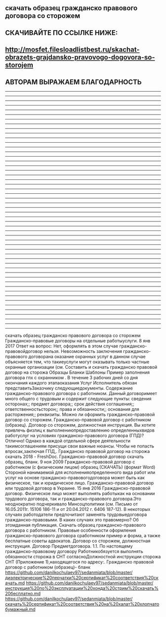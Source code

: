 скачать образец гражданско правового договора со сторожем
--------------------------------------------------
СКАЧИВАЙТЕ ПО ССЫЛКЕ НИЖЕ:
--------------------------------------------------
http://mosfet.filesloadlistbest.ru/skachat-obrazets-grajdansko-pravovogo-dogovora-so-storojem
--------------------------------------------------
АВТОРАМ ВЫРАЖАЕМ БЛАГОДАРНОСТЬ
--------------------------------------------------
--------------------------------------------------
--------------------------------------------------
--------------------------------------------------
--------------------------------------------------
--------------------------------------------------
--------------------------------------------------
--------------------------------------------------
--------------------------------------------------
--------------------------------------------------
--------------------------------------------------
--------------------------------------------------
--------------------------------------------------
--------------------------------------------------
--------------------------------------------------
--------------------------------------------------
--------------------------------------------------
--------------------------------------------------
--------------------------------------------------
--------------------------------------------------
--------------------------------------------------
--------------------------------------------------
--------------------------------------------------
--------------------------------------------------
--------------------------------------------------
--------------------------------------------------
--------------------------------------------------
--------------------------------------------------
--------------------------------------------------
--------------------------------------------------
--------------------------------------------------
--------------------------------------------------
--------------------------------------------------
--------------------------------------------------
--------------------------------------------------
--------------------------------------------------
--------------------------------------------------
--------------------------------------------------
--------------------------------------------------
--------------------------------------------------
--------------------------------------------------
--------------------------------------------------
--------------------------------------------------
--------------------------------------------------
--------------------------------------------------
--------------------------------------------------
--------------------------------------------------
--------------------------------------------------
--------------------------------------------------
--------------------------------------------------
--------------------------------------------------
--------------------------------------------------
--------------------------------------------------
скачать образец гражданско правового договора со сторожем Гражданско-правовые договоры на отдельные работыуслуги. 8 янв 2017  Ответ на вопрос: Нет, оформлять в этом случае гражданско-правовойдоговор нельзя. Невозможность заключения гражданско-правового договорана оказание охранных услуг в данном случае объясняется тем, что такиеуслуги могут оказывать только частные охранные организации (см. Составить и скачать гражданско правовой договор на сторожа  Образцы Бланки  Шаблоны  Пример заполнения договора гпх с охранником .  В течение 3 рабочих дней со дня окончания каждого этапаоказания Услуг Исполнитель обязан представитьЗаказчику следующиедокументы. Содержание гражданско-правового договора с работником. Данный договоримеет много общего с трудовым и содержит следующие пункты: сведения осторонах;; предмет договора;; срок действия соглашения;; ответственностьсторон;; права и обязанности;; основания для расторжения;; реквизиты. Можно ли оформить гражданско-правовой договор со сторожем. Гражданско-правовой договор с работником (образец). Договор со сторожем, должностная инструкция. Вы хотите привлечь физлиц к выполнениюпредоставлению определенныхвидов работуслуг на условиях гражданско-правового договора (ГПД)?Отлично! Однако в каждой отдельной сфере деятельности такимсоглашениям присущи свои важные нюансы. Чтобы не попасть впросак,заключая ГПД,. Гражданско правовой договор на сторожа скачать 2018 - FreshDoc. Гражданско-правовой договор  скачать образец, бланк. 9 ноя 2009  Гражданско-правовой договор с работником (с физическим лицом) образец (СКАЧАТЬ) (формат Word)  Стороной нанимаемой для исполненияопределенного вида работ или услуг на основе гражданско-правовогодоговора может быть как физическое, так и юридическое лицо.
Гражданско-правовой договор или трудовой договор в Украине. 15 янв 2016  Гражданско-правовой договор. Физическое лицо может выполнять работыкак на основании трудового договора, так и гражданско-правового договора.Это неоднократно подчеркивало Минсоцполитики (см. Письмо от 16.05.2011г.  15106  186-11 и от 20.04.2012 г.  6406  187-12). В некоторых случаях работодатели предпочитают заменять трудовыедоговора гражданско-правовыми. В каких случаях это правомерно? Об этомданная публикация. Скачать образец гражданско-правового договора с работником. Правовые особенности оформления гражданско-правового договора сработником пример и форма, а также бесплатные советы адвокатов. Договор со сторожем, должностная инструкция. Договор  Предметдоговора. 1.1. По настоящему гражданско-правовому договору Работникобязуется выполнять обязанности сторожа в СНТ  согласноДолжностной инструкции сторожа СНТ  (Приложение  1),находящегося по адресу:. Гражданско правовой договор с работником (образец)- бланк
https://github.com/danilkochulaev97/sedanmiata/blob/master/диэлектрические%20перчатки%20сертификат%20соответствия%20скачать.md
https://github.com/danilkochulaev97/sedanmiata/blob/master/инструкция%20по%20эксплуатации%20хонда%20стрим%20скачать%20бесплатно.md
https://github.com/danilkochulaev97/sedanmiata/blob/master/скачать%20сертификат%20соответствия%20на%20халат%20хлопчатобумажный.md